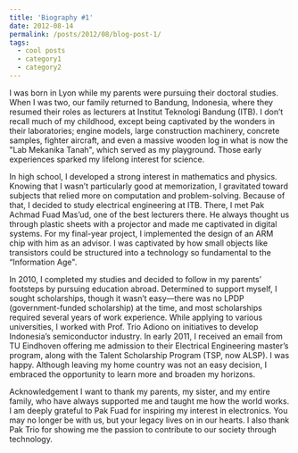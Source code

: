 ```yaml
---
title: 'Biography #1'
date: 2012-08-14
permalink: /posts/2012/08/blog-post-1/
tags:
  - cool posts
  - category1
  - category2
---
```


I was born in Lyon while my parents were pursuing their doctoral studies. When I was two, our family returned to Bandung, Indonesia, where they resumed their roles as lecturers at Institut Teknologi Bandung (ITB). I don’t recall much of my childhood, except being captivated by the wonders in their laboratories; engine models, large construction machinery, concrete samples, fighter aircraft, and even a massive wooden log in what is now the "Lab Mekanika Tanah", which served as my playground. Those early experiences sparked my lifelong interest for science.

In high school, I developed a strong interest in mathematics and physics. Knowing that I wasn’t particularly good at memorization, I gravitated toward subjects that relied more on computation and problem-solving. Because of that, I decided to study electrical engineering at ITB. There, I met Pak Achmad Fuad Mas’ud, one of the best lecturers there. He always thought us through plastic sheets with a projector and made me captivated in digital systems. For my final-year project, I implemented the design of an ARM chip with him as an advisor. I was captivated by how small objects like transistors could be structured into a technology so fundamental to the “Information Age". 

In 2010, I completed my studies and decided to follow in my parents’ footsteps by pursuing education abroad. Determined to support myself, I sought scholarships, though it wasn’t easy—there was no LPDP (government-funded scholarship) at the time, and most scholarships required several years of work experience. While applying to various universities, I worked with Prof. Trio Adiono on initiatives to develop Indonesia’s semiconductor industry. In early 2011, I received an email from TU Eindhoven offering me admission to their Electrical Engineering master’s program, along with the Talent Scholarship Program (TSP, now ALSP). I was happy. Although leaving my home country was not an easy decision, I embraced the opportunity to learn more and broaden my horizons.

Acknowledgement
I want to thank my parents, my sister, and my entire family, who have always supported me and taught me how the world works.
I am deeply grateful to Pak Fuad for inspiring my interest in electronics. You may no longer be with us, but your legacy lives on in our hearts.
I also thank Pak Trio for showing me the passion to contribute to our society through technology.

